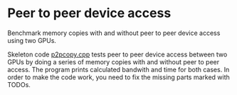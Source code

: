 # Peer to peer device access

Benchmark memory copies with and without peer to peer device access using two
GPUs.

Skeleton code [p2pcopy.cpp](p2pcopy.cpp) tests peer to peer device access
between two GPUs by doing a series of memory copies with and without peer to
peer access. The program prints calculated bandwith and time for both cases.
In order to make the code work, you need to fix the missing parts marked with
TODOs.
